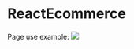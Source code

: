 ﻿# ReactEcommerce

Page use example:
![](https://github.com/GastonNicolini/ReactJs-Ecommerce/blob/main/src/images/React_Ecommerce_Use_Case.gif)
